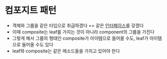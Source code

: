 # 컴포지트 패턴

- 객체와 그룹을 같은 타입으로 취급하겠다 == 같은 [인터페이스](Interface.md)를 갖겠다
- 이때 composite는 leaf를 가지는 것이 아니라 component의 그룹을 가진다
- 그렇게 해서 그룹의 형태인 composite가 아이템으로 들어올 수도, leaf가 아이템으로 들어올 수도 있다
- leaf와 composite는 같은 메소드들을 가지고 있어야 한다